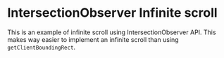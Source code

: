 # IntersectionObserver Infinite scroll

This is an example of infinite scroll using IntersectionObserver API. This makes way easier to implement an infinite scroll than using `getClientBoundingRect`.
